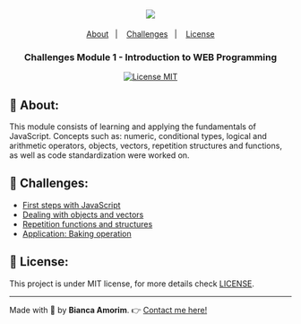 <h1 align="center">
    <img src="https://ik.imagekit.io/ucewcdsnwy/68747470733a2f2f73746f726167652e676f6f676c65617069732e636f6d2f676f6c64656e2d77696e642f626f6f7463616d702d6c61756e6368626173652f6c6f676f2e706e67_xv256wpni.png">
</h1>


<p align="center">
  <a href="#pushpin-about">About</a>&nbsp;&nbsp;&nbsp;|&nbsp;&nbsp;&nbsp;
  <a href="#rocket-Challenges">Challenges</a>&nbsp;&nbsp;&nbsp;|&nbsp;&nbsp;&nbsp;
  <a href="#key-license">License</a>
</p>

<h3 align="center">
    Challenges Module 1 - Introduction to WEB Programming
</h3>

<p align="center">

  <a href="https://opensource.org/licenses/MIT" >
    <img src="https://img.shields.io/badge/license-MIT-brightgreen" alt="License MIT">
  </a>

</p>

## :pushpin: **About:**

This module consists of learning and applying the fundamentals of JavaScript. Concepts such as: numeric, conditional types, logical and arithmetic operators, objects, vectors, repetition structures and functions, as well as code standardization were worked on.

## :rocket: **Challenges:**

* [First steps with JavaScript](https://github.com/Rocketseat/bootcamp-launchbase-desafios-01/blob/master/desafios/01-1-primeiros-passos-com-js.md)
* [Dealing with objects and vectors](https://github.com/Rocketseat/bootcamp-launchbase-desafios-01/blob/master/desafios/01-2-lidando-com-objetos-e-vetores.md)
* [Repetition functions and structures](https://github.com/Rocketseat/bootcamp-launchbase-desafios-01/blob/master/desafios/01-3-funcoes-e-estruturas-de-repeticao.md)
* [Application: Baking operation](https://github.com/Rocketseat/bootcamp-launchbase-desafios-01/blob/master/desafios/01-4-aplicacao-operacoes-bancarias.md)

## :key: License:

This project is under MIT license, for more details check [LICENSE](https://github.com/amorim-dev/Launchbase-Bootcamp/blob/master/LICENSE).

---

Made with :purple_heart: by **Bianca Amorim**. :point_right: [Contact me here!](https://www.linkedin.com/in/amorimbiadev/)



